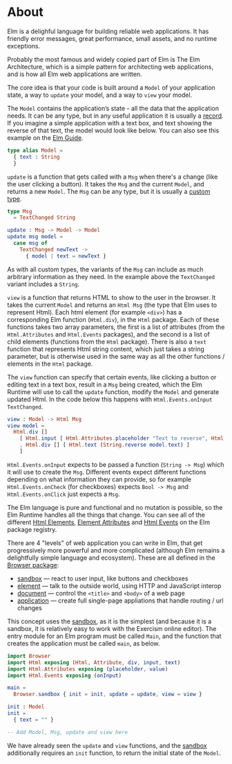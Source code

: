 # About

Elm is a delighful language for building reliable web applications.
It has friendly error messages, great performance, small assets, and no runtime exceptions.

Probably the most famous and widely copied part of Elm is The Elm Architecture, which is a simple pattern for architecting web applications, and is how all Elm web applications are written.

The core idea is that your code is built around a `Model` of your application state, a way to `update` your model, and a way to `view` your model.

The `Model` contains the application’s state - all the data that the application needs.
It can be any type, but in any useful application it is usually a [record][record].
If you imagine a simple application with a text box, and text showing the reverse of that text, the model would look like below.
You can also see this example on the [Elm Guide][elm-guide-text-fields].

```elm
type alias Model =
  { text : String
  }
```

`update` is a function that gets called with a `Msg` when there's a change (like the user clicking a button).
It takes the `Msg` and the current `Model`, and returns a new `Model`.
The `Msg` can be any type, but it is usually a [custom type][custom-type].

```elm
type Msg
  = TextChanged String

update : Msg -> Model -> Model
update msg model =
  case msg of
    TextChanged newText ->
      { model | text = newText }
```

As with all custom types, the variants of the `Msg` can include as much arbitrary information as they need.
In the example above the `TextChanged` variant includes a `String`.

`view` is a function that returns HTML to show to the user in the browser.
It takes the current `Model` and returns an `Html Msg` (the type that Elm uses to represent Html).
Each html element (for example `<div>`) has a corresponding Elm function (`Html.div`), in the `Html` package.
Each of these functions takes two array parameters, the first is a list of attributes (from the `Html.Attributes` and `Html.Events` packages), and the second is a list of child elements (functions from the `Html` package).
There is also a `text` function that represents Html string content, which just takes a string parameter, but is otherwise used in the same way as all the other functions / elements in the `Html` package.

The `view` function can specify that certain events, like clicking a button or editing text in a text box, result in a `Msg` being created, which the Elm Runtime will use to call the `update` function, modify the `Model` and generate updated Html.
In the code below this happens with `Html.Events.onInput TextChanged`.

```elm
view : Model -> Html Msg
view model =
  Html.div []
    [ Html.input [ Html.Attributes.placeholder "Text to reverse", Html.Attributes.value model.text, Html.Events.onInput TextChanged ] []
    , Html.div [] [ Html.text (String.reverse model.text) ]
    ]
```

`Html.Events.onInput` expects to be passed a function (`String -> Msg`) which it will use to create the `Msg`.
Different events expect different functions depending on what information they can provide, so for example `Html.Events.onCheck` (for checkboxes) expects `Bool -> Msg` and `Html.Events.onClick` just expects a `Msg`.

The Elm language is pure and functional and no mutation is possible, so the Elm Runtime handles all the things that change.
You can see all of the different [Html Elements][html-elements], [Element Attributes][element-attributes] and [Html Events][html-events] on the Elm package registry.

There are 4 "levels" of web application you can write in Elm, that get progressively more powerful and more complicated (although Elm remains a delightfully simple language and ecosystem).
These are all defined in the [Browser package][browser-package]:

- [sandbox][browser-sandbox] — react to user input, like buttons and checkboxes
- [element][browser-element] — talk to the outside world, using HTTP and JavaScript interop
- [document][browser-document] — control the `<title>` and `<body>` of a web page
- [application][browser-application] — create full single-page appliations that handle routing / url changes

This concept uses the [sandbox][browser-sandbox], as it is the simplest (and because it is a sandbox, it is relatively easy to work with the Exercism online editor).
The entry module for an Elm program must be called `Main`, and the function that creates the application must be called `main`,  as below.

```elm
import Browser
import Html exposing (Html, Attribute, div, input, text)
import Html.Attributes exposing (placeholder, value)
import Html.Events exposing (onInput)

main =
  Browser.sandbox { init = init, update = update, view = view }

init : Model
init =
  { text = "" }

-- Add Model, Msg, update and view here
```

We have already seen the `update` and `view` functions, and the [sandbox][browser-sandbox] additionally requires an `init` function, to return the initial state of the `Model`.

[record]: https://elm-lang.org/docs/records
[custom-type]: https://guide.elm-lang.org/types/custom_types.html
[elm-guide-text-fields]: https://guide.elm-lang.org/architecture/text_fields
[html-elements]: https://package.elm-lang.org/packages/elm/html/latest/Html
[element-attributes]: https://package.elm-lang.org/packages/elm/html/latest/Html-Attributes
[html-events]: https://package.elm-lang.org/packages/elm/html/latest/Html-Events
[browser-package]: https://package.elm-lang.org/packages/elm/browser/latest/
[browser-sandbox]: https://package.elm-lang.org/packages/elm/browser/latest/Browser#sandbox
[browser-element]: https://package.elm-lang.org/packages/elm/browser/latest/Browser#element
[browser-document]: https://package.elm-lang.org/packages/elm/browser/latest/Browser#document
[browser-application]: https://package.elm-lang.org/packages/elm/browser/latest/Browser#application
